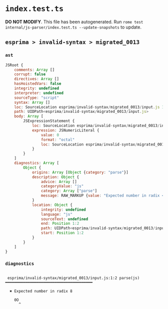 # `index.test.ts`

**DO NOT MODIFY**. This file has been autogenerated. Run `rome test internal/js-parser/index.test.ts --update-snapshots` to update.

## `esprima > invalid-syntax > migrated_0013`

### `ast`

```javascript
JSRoot {
	comments: Array []
	corrupt: false
	directives: Array []
	hasHoistedVars: false
	integrity: undefined
	interpreter: undefined
	sourceType: "script"
	syntax: Array []
	loc: SourceLocation esprima/invalid-syntax/migrated_0013/input.js 1:0-2:0
	path: UIDPath<esprima/invalid-syntax/migrated_0013/input.js>
	body: Array [
		JSExpressionStatement {
			loc: SourceLocation esprima/invalid-syntax/migrated_0013/input.js 1:0-1:2
			expression: JSNumericLiteral {
				value: 0
				format: "octal"
				loc: SourceLocation esprima/invalid-syntax/migrated_0013/input.js 1:0-1:2
			}
		}
	]
	diagnostics: Array [
		Object {
			origins: Array [Object {category: "parse"}]
			description: Object {
				advice: Array []
				categoryValue: "js"
				category: Array ["parse"]
				message: RAW_MARKUP {value: "Expected number in radix <emphasis>8</emphasis>"}
			}
			location: Object {
				integrity: undefined
				language: "js"
				sourceText: undefined
				end: Position 1:2
				path: UIDPath<esprima/invalid-syntax/migrated_0013/input.js>
				start: Position 1:2
			}
		}
	]
}
```

### `diagnostics`

```

 esprima/invalid-syntax/migrated_0013/input.js:1:2 parse(js) ━━━━━━━━━━━━━━━━━━━━━━━━━━━━━━━━━━━━━━━

  ✖ Expected number in radix 8

    0O
      ^


```
